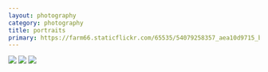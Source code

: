 ```yaml
---
layout: photography
category: photography
title: portraits
primary: https://farm66.staticflickr.com/65535/54079258357_aea10d9715_b.jpg
---
```


<div class="gallery">
  <div class="row">
    <div class="column">
      <img src="https://farm66.staticflickr.com/65535/54079258357_aea10d9715_b.jpg">
      <img src="https://farm66.staticflickr.com/65535/54079258342_9d851bc204_b.jpg">
      <img src="https://farm66.staticflickr.com/65535/54082917908_18e75e6771_b.jpg">
    </div>
  </div>
</div>
